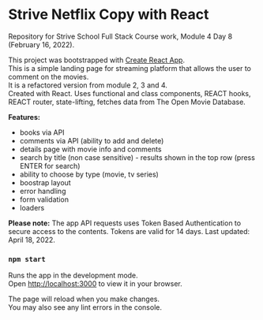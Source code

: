 # Strive Netflix Copy with React
Repository for Strive School Full Stack Course work, Module 4 Day 8 (February 16, 2022).

This project was bootstrapped with [Create React App](https://github.com/facebook/create-react-app).\
This is a simple landing page for streaming platform that allows the user to comment on the movies.\
It is a refactored version from module 2, 3 and 4.\
Created with React. Uses functional and class components, REACT hooks, REACT router, state-lifting, fetches data from The Open Movie Database.

**Features:**

- books via API
- comments via API (ability to add and delete)
- details page with movie info and comments 
- search by title (non case sensitive) - results shown in the top row (press ENTER for search)
- ability to choose by type (movie, tv series)
- boostrap layout
- error handling
- form validation
- loaders

**Please note:** The app API requests uses Token Based Authentication to secure access to the contents. Tokens are valid for 14 days. Last updated: April 18, 2022.

### `npm start`

Runs the app in the development mode.\
Open [http://localhost:3000](http://localhost:3000) to view it in your browser.

The page will reload when you make changes.\
You may also see any lint errors in the console.
